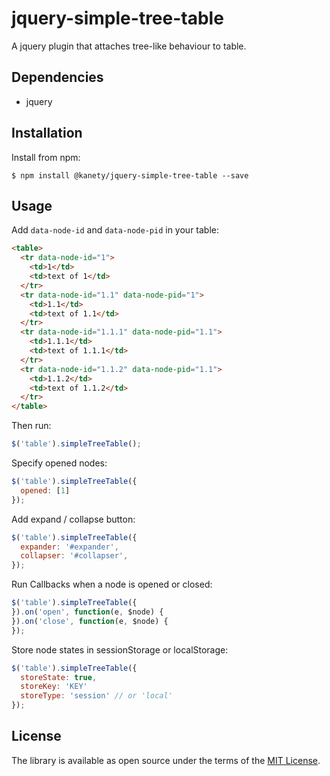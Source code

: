 # jquery-simple-tree-table

A jquery plugin that attaches tree-like behaviour to table.

## Dependencies

* jquery

## Installation

Install from npm:

    $ npm install @kanety/jquery-simple-tree-table --save

## Usage

Add `data-node-id` and `data-node-pid` in your table:

```html
<table>
  <tr data-node-id="1">
    <td>1</td>
    <td>text of 1</td>
  </tr>
  <tr data-node-id="1.1" data-node-pid="1">
    <td>1.1</td>
    <td>text of 1.1</td>
  </tr>
  <tr data-node-id="1.1.1" data-node-pid="1.1">
    <td>1.1.1</td>
    <td>text of 1.1.1</td>
  </tr>
  <tr data-node-id="1.1.2" data-node-pid="1.1">
    <td>1.1.2</td>
    <td>text of 1.1.2</td>
  </tr>
</table>
```

Then run:

```javascript
$('table').simpleTreeTable();
```

Specify opened nodes:

```javascript
$('table').simpleTreeTable({
  opened: [1]
});
```

Add expand / collapse button:

```javascript
$('table').simpleTreeTable({
  expander: '#expander',
  collapser: '#collapser',
});
```

Run Callbacks when a node is opened or closed:

```javascript
$('table').simpleTreeTable({
}).on('open', function(e, $node) {
}).on('close', function(e, $node) {
});
```

Store node states in sessionStorage or localStorage:

```javascript
$('table').simpleTreeTable({
  storeState: true,
  storeKey: 'KEY'
  storeType: 'session' // or 'local'
});
```

## License

The library is available as open source under the terms of the [MIT License](http://opensource.org/licenses/MIT).
